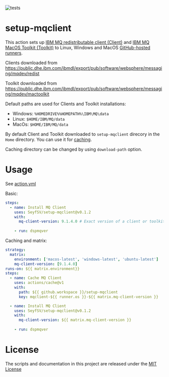 ![tests](https://github.com/SeyfSV/setup-mqclient/workflows/tests/badge.svg?branch=master&event=push)
# setup-mqclient

This action sets up [IBM MQ redistributable client (Client)](https://www.ibm.com/support/knowledgecenter/SSFKSJ_9.1.0/com.ibm.mq.ins.doc/q122882_.htm) and [IBM MQ MacOS Toolkit (Toolkit)](https://developer.ibm.com/messaging/learn-mq/mq-tutorials/develop-mq-macos/) to Linux, Windows and MacOS [GitHub-hosted runners](https://help.github.com/en/actions/automating-your-workflow-with-github-actions/virtual-environments-for-github-hosted-runners).

Clients downloaded from https://public.dhe.ibm.com/ibmdl/export/pub/software/websphere/messaging/mqdev/redist

Toolkit downloaded from https://public.dhe.ibm.com/ibmdl/export/pub/software/websphere/messaging/mqdev/mactoolkit

Default paths are used for Clients and Toolkit installations:
* Windows: `%HOMEDRIVE%%HOMEPATH%\IBM\MQ\data`
* Linux: `$HOME/IBM/MQ/data`
* MacOs: `$HOME/IBM/MQ/data`

By default Client and Toolkit downloaded to `setup-mqclient` direcory in the `Home` directory. You can use it for [caching](#caching).

Caching directory can be changed by using `download-path` option.

# Usage

See [action.yml](action.yml)

Basic:

```yaml
steps:
  - name: Install MQ Client
    uses: SeyfSV/setup-mqclient@v0.1.2
    with:
      mq-client-version: 9.1.4.0 # Exact version of a client or toolkit
    
    - run: dspmqver
```

<a name="caching">Caching</a> and matrix:

```yaml
strategy:
  matrix:
    environment: ['macos-latest', 'windows-latest', 'ubuntu-latest']
    mq-client-version: [9.1.4.0]
runs-on: ${{ matrix.environment}}
steps:
  - name: Cache MQ Client
    uses: actions/cache@v1
    with:
      path: ${{ github.workspace }}/setup-mqclient
      key: mqclient-${{ runner.os }}-${{ matrix.mq-client-version }}

  - name: Install MQ Client
    uses: SeyfSV/setup-mqclient@v0.1.2
    with:
      mq-client-version: ${{ matrix.mq-client-version }}
    
    - run: dspmqver
```

# License

The scripts and documentation in this project are released under the [MIT License](LICENSE)